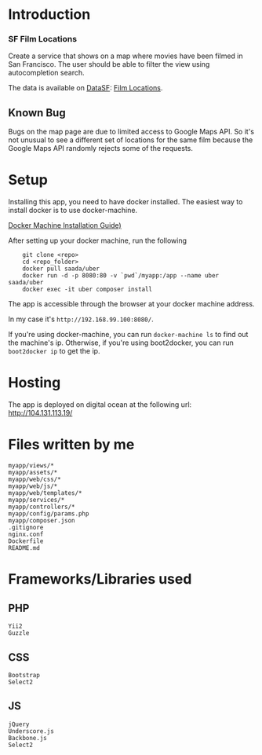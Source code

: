 # Introduction

### SF Film Locations

Create a service that shows on a map where movies have been filmed in San
Francisco. The user should be able to filter the view using autocompletion
search.

The data is available on [DataSF](http://www.datasf.org/): [Film
Locations](https://data.sfgov.org/Arts-Culture-and-Recreation-/Film-Locations-in-San-Francisco/yitu-d5am).

## Known Bug

Bugs on the map page are due to limited access to Google Maps API. So it's not unusual to see a different set of locations for the same film because the Google Maps API randomly rejects some of the requests.

# Setup

Installing this app, you need to have docker installed.
The easiest way to install docker is to use docker-machine.

[Docker Machine Installation Guide)](https://docs.docker.com/machine/)

After setting up your docker machine, run the following
		
		git clone <repo>
		cd <repo_folder>
		docker pull saada/uber
		docker run -d -p 8080:80 -v `pwd`/myapp:/app --name uber saada/uber
		docker exec -it uber composer install

The app is accessible through the browser at your docker machine address.

In my case it's `http://192.168.99.100:8080/`.

If you're using docker-machine, you can run `docker-machine ls` to find out the machine's ip.
Otherwise, if you're using boot2docker, you can run `boot2docker ip` to get the ip.

# Hosting

The app is deployed on digital ocean at the following url: http://104.131.113.19/

# Files written by me

	myapp/views/*
	myapp/assets/*
	myapp/web/css/*
	myapp/web/js/*
	myapp/web/templates/*
	myapp/services/*
	myapp/controllers/*
	myapp/config/params.php
	myapp/composer.json
	.gitignore
	nginx.conf
	Dockerfile
	README.md

# Frameworks/Libraries used
## PHP
	Yii2
	Guzzle
## CSS
	Bootstrap
	Select2
## JS
	jQuery
	Underscore.js
	Backbone.js
	Select2
